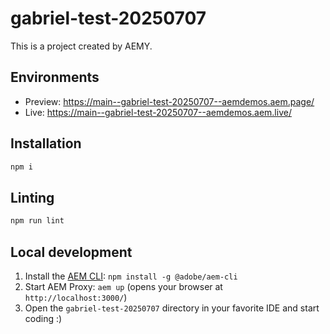 # gabriel-test-20250707

This is a project created by AEMY.

## Environments

- Preview: https://main--gabriel-test-20250707--aemdemos.aem.page/
- Live: https://main--gabriel-test-20250707--aemdemos.aem.live/

## Installation

```sh
npm i
```

## Linting

```sh
npm run lint
```

## Local development

1. Install the [AEM CLI](https://github.com/adobe/helix-cli): `npm install -g @adobe/aem-cli`
1. Start AEM Proxy: `aem up` (opens your browser at `http://localhost:3000/`)
1. Open the `gabriel-test-20250707` directory in your favorite IDE and start coding :)